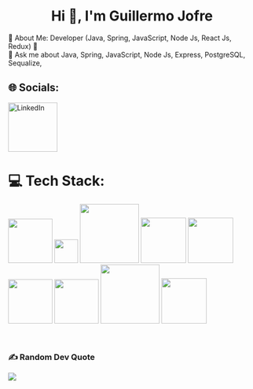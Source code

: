 <h1 align="center">Hi 👋, I'm Guillermo Jofre</h1>
💫 About Me:
Developer (Java, Spring, JavaScript, Node Js, React Js, Redux)
🌱<br>💬 Ask me about  Java, Spring, JavaScript, Node Js, Express, PostgreSQL, Sequalize,<br>


## 🌐 Socials:

<a href="https://www.linkedin.com/in/guillermo-jofre/" target="_blank">
  <img src="https://img.shields.io/badge/LinkedIn-%230077B5.svg?logo=linkedin&logoColor=white" alt="LinkedIn" style="width: 100px; height: auto;">
</a>

# 💻 Tech Stack:
<a href="#"><img src="https://img.shields.io/badge/python-%233776AB.svg?style=flat&logo=python&logoColor=white" width="90" height="auto"></a>
<a href="#"><img src="https://img.shields.io/badge/java-%23ED8B00.svg?style=flat&logo=java&logoColor=white" width="48" height="auto"></a>
<a href="#"><img src="https://img.shields.io/badge/javascript-%23323330.svg?style=flat&logo=javascript&logoColor=%23F7DF1E" width="120" height="auto"></a>
<a href="#"><img src="https://img.shields.io/badge/mysql-%2300f.svg?style=flat&logo=mysql&logoColor=white" width="92" height="auto"></a>
<a href="#"><img src="https://img.shields.io/badge/PostgreSQL-4169E1.svg?style=flat&logo=postgresql&logoColor=white" width="92" height="auto"></a>
<a href="#"><img src="https://img.shields.io/badge/Numpy-013243.svg?style=flat&logo=numpy&logoColor=white" width="90" height="auto"></a>
<a href="#"><img src="https://img.shields.io/badge/Pandas-150458.svg?style=flat&logo=pandas&logoColor=white" width="90" height="auto"></a>
<a href="#"><img src="https://img.shields.io/badge/express.js-%23404d59.svg?style=flat&logo=express&logoColor=%2361DAFB" width="120" height="auto"></a>
<a href="#"><img src="https://img.shields.io/badge/spring-%236DB33F.svg?style=flat&logo=spring&logoColor=white" width="92" height="auto"></a>




<br/>  

### ✍️ Random Dev Quote
![](https://quotes-github-readme.vercel.app/api?type=horizontal&theme=tokyonight)





<!-- Proudly created with GPRM ( https://gprm.itsvg.in ) -->
